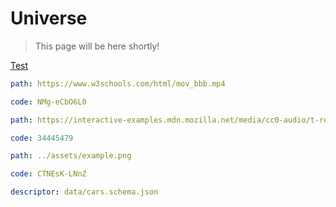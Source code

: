 # Universe

> This page will be here shortly!

[Test](#card=test)

```yaml video
path: https://www.w3schools.com/html/mov_bbb.mp4
```

```yaml video/youtube
code: NMg-eCbO6L0
```

```yaml audio
path: https://interactive-examples.mdn.mozilla.net/media/cc0-audio/t-rex-roar.mp3
```

```yaml audio/soundcloud
code: 34445479
```

```yaml image
path: ../assets/example.png
```

```yaml image/instagram
code: CTNEsK-LNnZ
```

```yaml schema
descriptor: data/cars.schema.json
```
